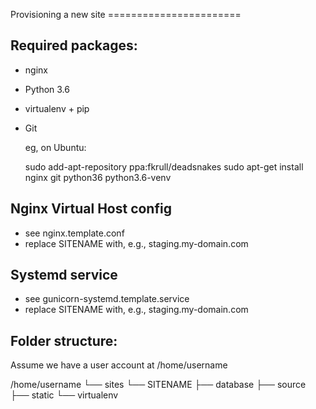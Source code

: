 Provisioning a new site =======================

## Required packages:

* nginx
* Python 3.6 
* virtualenv + pip 
* Git

	eg, on Ubuntu:

	sudo add-apt-repository ppa:fkrull/deadsnakes 
	sudo apt-get install nginx git python36 python3.6-venv

## Nginx Virtual Host config

* see nginx.template.conf
* replace SITENAME with, e.g., staging.my-domain.com

## Systemd service

* see gunicorn-systemd.template.service 
* replace SITENAME with, e.g., staging.my-domain.com

## Folder structure:

Assume we have a user account at /home/username

/home/username 
└── sites
	└── SITENAME 
		├── database 
		├── source 
		├── static 
		└── virtualenv
